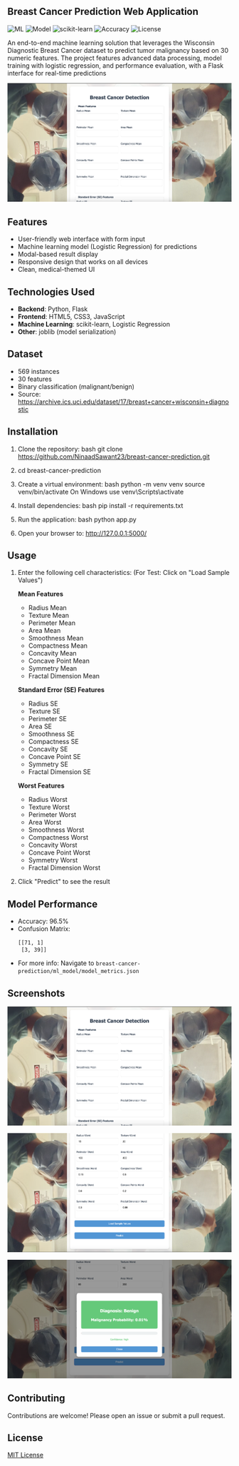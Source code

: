 ## Breast Cancer Prediction Web Application

![ML](https://img.shields.io/badge/Machine-Learning-blueviolet)
![Model](https://img.shields.io/badge/Model-Logistic_Regression-yellowgreen)
![scikit-learn](https://img.shields.io/badge/scikit--learn-1.0+-orange)
![Accuracy](https://img.shields.io/badge/Accuracy-96.5%25-brightgreen)
![License](https://img.shields.io/badge/license-MIT-blue)

An end-to-end machine learning solution that leverages the Wisconsin Diagnostic Breast Cancer dataset to predict tumor malignancy based on 30 numeric features. The project features advanced data processing, model training with logistic regression, and performance evaluation, with a Flask interface for real-time predictions

![Project Screenshot](/screenshots/UI.png)
## Features


- User-friendly web interface with form input
- Machine learning model (Logistic Regression) for predictions
- Modal-based result display
- Responsive design that works on all devices
- Clean, medical-themed UI


## Technologies Used

- **Backend**: Python, Flask
- **Frontend**: HTML5, CSS3, JavaScript
- **Machine Learning**: scikit-learn, Logistic Regression
- **Other**: joblib (model serialization)

## Dataset

- 569 instances
- 30 features 
- Binary classification (malignant/benign)
- Source: https://archive.ics.uci.edu/dataset/17/breast+cancer+wisconsin+diagnostic

  
## Installation

1. Clone the repository:
   bash
   git clone https://github.com/NinaadSawant23/breast-cancer-prediction.git

2. cd breast-cancer-prediction
   
3. Create a virtual environment:
   bash
   python -m venv venv
   source venv/bin/activate   On Windows use venv\Scripts\activate
   
4. Install dependencies:
   bash
   pip install -r requirements.txt
   
5. Run the application:
   bash
   python app.py
   
6. Open your browser to:
   http://127.0.0.1:5000/ 

## Usage

1. Enter the following cell characteristics: (For Test: Click on "Load Sample Values")

   **Mean Features**
   - Radius Mean
   - Texture Mean
   - Perimeter Mean
   - Area Mean
   - Smoothness Mean
   - Compactness Mean
   - Concavity Mean
   - Concave Point Mean
   - Symmetry Mean
   - Fractal Dimension Mean
     
   **Standard Error (SE) Features**
   - Radius SE
   - Texture SE
   - Perimeter SE
   - Area SE
   - Smoothness SE
   - Compactness SE
   - Concavity SE
   - Concave Point SE
   - Symmetry SE
   - Fractal Dimension SE
  
   **Worst Features**
   - Radius Worst
   - Texture Worst
   - Perimeter Worst
   - Area Worst
   - Smoothness Worst
   - Compactness Worst
   - Concavity Worst
   - Concave Point Worst
   - Symmetry Worst
   - Fractal Dimension Worst

3. Click "Predict" to see the result

   
## Model Performance

- Accuracy: 96.5%
- Confusion Matrix:
  ```
  [[71, 1]
   [3, 39]]
  ```
- For more info: Navigate to `breast-cancer-prediction/ml_model/model_metrics.json`

## Screenshots
![Project Screenshot](/screenshots/UI.png)


![Project Screenshot](/screenshots/UI_2.png)


![Project Screenshot](/screenshots/Prediction.png)

## Contributing
Contributions are welcome! Please open an issue or submit a pull request.

## License

[MIT License](LICENSE)
